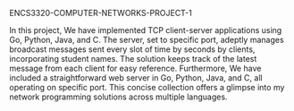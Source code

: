 ENCS3320-COMPUTER-NETWORKS-PROJECT-1

In this project, We have implemented TCP client-server applications using Go, Python, Java, and C. The server, set to specific port, 
adeptly manages broadcast messages sent every slot of time by seconds by clients, 
incorporating student names. The solution keeps track of the latest message from each client for easy reference. 
Furthermore, We have included a straightforward web server in Go, Python, Java, and C, 
all operating on specific port. This concise collection offers a glimpse into my network programming solutions across multiple languages.
